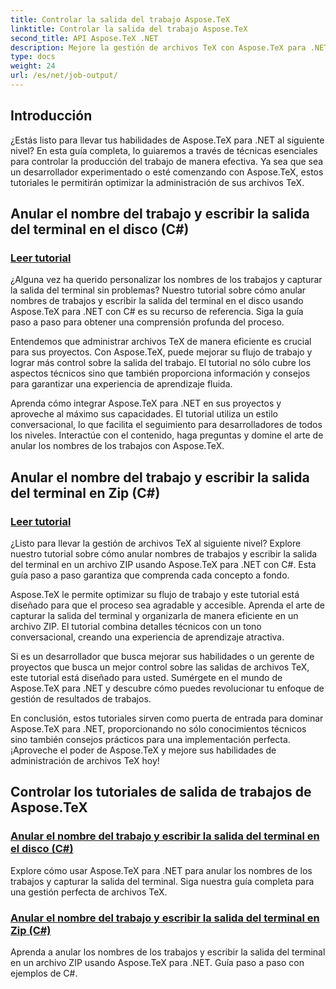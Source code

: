 ```yaml
---
title: Controlar la salida del trabajo Aspose.TeX
linktitle: Controlar la salida del trabajo Aspose.TeX
second_title: API Aspose.TeX .NET
description: Mejore la gestión de archivos TeX con Aspose.TeX para .NET. Aprenda a anular los nombres de los trabajos y capturar la salida del terminal sin esfuerzo usando C# con nuestras guías paso a paso.
type: docs
weight: 24
url: /es/net/job-output/
---
```


## Introducción

¿Estás listo para llevar tus habilidades de Aspose.TeX para .NET al siguiente nivel? En esta guía completa, lo guiaremos a través de técnicas esenciales para controlar la producción del trabajo de manera efectiva. Ya sea que sea un desarrollador experimentado o esté comenzando con Aspose.TeX, estos tutoriales le permitirán optimizar la administración de sus archivos TeX.

## Anular el nombre del trabajo y escribir la salida del terminal en el disco (C#)
### [Leer tutorial](./override-job-name-disk-output-csharp/)

¿Alguna vez ha querido personalizar los nombres de los trabajos y capturar la salida del terminal sin problemas? Nuestro tutorial sobre cómo anular nombres de trabajos y escribir la salida del terminal en el disco usando Aspose.TeX para .NET con C# es su recurso de referencia. Siga la guía paso a paso para obtener una comprensión profunda del proceso.

Entendemos que administrar archivos TeX de manera eficiente es crucial para sus proyectos. Con Aspose.TeX, puede mejorar su flujo de trabajo y lograr más control sobre la salida del trabajo. El tutorial no sólo cubre los aspectos técnicos sino que también proporciona información y consejos para garantizar una experiencia de aprendizaje fluida.

Aprenda cómo integrar Aspose.TeX para .NET en sus proyectos y aproveche al máximo sus capacidades. El tutorial utiliza un estilo conversacional, lo que facilita el seguimiento para desarrolladores de todos los niveles. Interactúe con el contenido, haga preguntas y domine el arte de anular los nombres de los trabajos con Aspose.TeX.

## Anular el nombre del trabajo y escribir la salida del terminal en Zip (C#)
### [Leer tutorial](./override-job-name-zip-output-csharp/)

¿Listo para llevar la gestión de archivos TeX al siguiente nivel? Explore nuestro tutorial sobre cómo anular nombres de trabajos y escribir la salida del terminal en un archivo ZIP usando Aspose.TeX para .NET con C#. Esta guía paso a paso garantiza que comprenda cada concepto a fondo.

Aspose.TeX le permite optimizar su flujo de trabajo y este tutorial está diseñado para que el proceso sea agradable y accesible. Aprenda el arte de capturar la salida del terminal y organizarla de manera eficiente en un archivo ZIP. El tutorial combina detalles técnicos con un tono conversacional, creando una experiencia de aprendizaje atractiva.

Si es un desarrollador que busca mejorar sus habilidades o un gerente de proyectos que busca un mejor control sobre las salidas de archivos TeX, este tutorial está diseñado para usted. Sumérgete en el mundo de Aspose.TeX para .NET y descubre cómo puedes revolucionar tu enfoque de gestión de resultados de trabajos.

En conclusión, estos tutoriales sirven como puerta de entrada para dominar Aspose.TeX para .NET, proporcionando no sólo conocimientos técnicos sino también consejos prácticos para una implementación perfecta. ¡Aproveche el poder de Aspose.TeX y mejore sus habilidades de administración de archivos TeX hoy!
## Controlar los tutoriales de salida de trabajos de Aspose.TeX
### [Anular el nombre del trabajo y escribir la salida del terminal en el disco (C#)](./override-job-name-disk-output-csharp/)
Explore cómo usar Aspose.TeX para .NET para anular los nombres de los trabajos y capturar la salida del terminal. Siga nuestra guía completa para una gestión perfecta de archivos TeX.
### [Anular el nombre del trabajo y escribir la salida del terminal en Zip (C#)](./override-job-name-zip-output-csharp/)
Aprenda a anular los nombres de los trabajos y escribir la salida del terminal en un archivo ZIP usando Aspose.TeX para .NET. Guía paso a paso con ejemplos de C#.